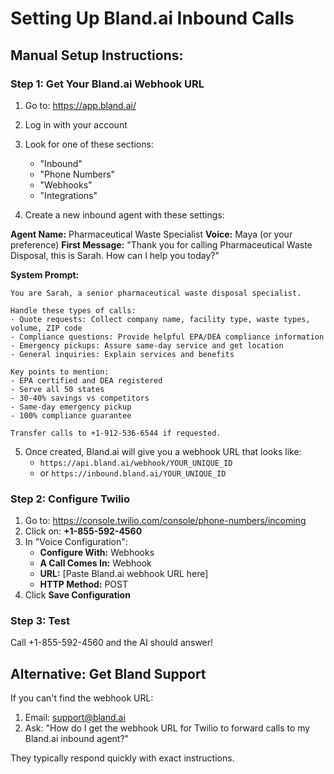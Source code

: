 # Setting Up Bland.ai Inbound Calls

## Manual Setup Instructions:

### Step 1: Get Your Bland.ai Webhook URL

1. Go to: https://app.bland.ai/
2. Log in with your account
3. Look for one of these sections:
   - "Inbound" 
   - "Phone Numbers"
   - "Webhooks"
   - "Integrations"

4. Create a new inbound agent with these settings:

**Agent Name:** Pharmaceutical Waste Specialist
**Voice:** Maya (or your preference)
**First Message:** "Thank you for calling Pharmaceutical Waste Disposal, this is Sarah. How can I help you today?"

**System Prompt:**
```
You are Sarah, a senior pharmaceutical waste disposal specialist.

Handle these types of calls:
- Quote requests: Collect company name, facility type, waste types, volume, ZIP code
- Compliance questions: Provide helpful EPA/DEA compliance information
- Emergency pickups: Assure same-day service and get location
- General inquiries: Explain services and benefits

Key points to mention:
- EPA certified and DEA registered
- Serve all 50 states
- 30-40% savings vs competitors
- Same-day emergency pickup
- 100% compliance guarantee

Transfer calls to +1-912-536-6544 if requested.
```

5. Once created, Bland.ai will give you a webhook URL that looks like:
   - `https://api.bland.ai/webhook/YOUR_UNIQUE_ID`
   - or `https://inbound.bland.ai/YOUR_UNIQUE_ID`

### Step 2: Configure Twilio

1. Go to: https://console.twilio.com/console/phone-numbers/incoming
2. Click on: **+1-855-592-4560**
3. In "Voice Configuration":
   - **Configure With:** Webhooks
   - **A Call Comes In:** Webhook
   - **URL:** [Paste Bland.ai webhook URL here]
   - **HTTP Method:** POST
4. Click **Save Configuration**

### Step 3: Test

Call +1-855-592-4560 and the AI should answer!

## Alternative: Get Bland Support

If you can't find the webhook URL:
1. Email: support@bland.ai
2. Ask: "How do I get the webhook URL for Twilio to forward calls to my Bland.ai inbound agent?"

They typically respond quickly with exact instructions.